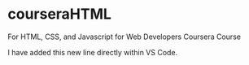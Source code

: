 # courseraHTML
For HTML, CSS, and Javascript for Web Developers Coursera Course

I have added this new line directly within VS Code.